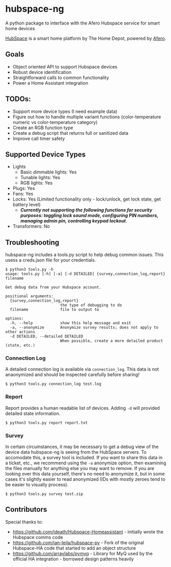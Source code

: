 # hubspace-ng
A python package to interface with the Afero Hubspace service for smart home devices

[HubSpace](https://www.homedepot.com/b/Smart-Home/Hubspace/N-5yc1vZc1jwZ1z1pr0w) is a smart home platform by The Home Depot, powered by [Afero](https://www.afero.io/). 

## Goals
- Object oriented API to support Hubspace devices
- Robust device identification
- Straightforward calls to common functionality
- Power a Home Assistant integration

## TODOs:
- Support more device types (I need example data)
- Figure out how to handle multiple variant functions (color-temperature numeric vs color-temperature category)
- Create an RGB function type
- Create a debug script that returns full or sanitized data
- Improve call timer safety

## Supported Device Types
- Lights
  - Basic dimmable lights: Yes
  - Tunable lights: Yes
  - RGB lights: Yes
- Plugs: Yes
- Fans: Yes
- Locks: Yes (Limited functionality only - lock/unlock, get lock state, get battery level)
  - ***Currently not supporting the following functions for security purposes: toggling lock sound mode, configuring PIN numbers, managing admin pin, controlling keypad lockout.***
- Transformers: No

## Troubleshooting
hubspace-ng includes a tools.py script to help debug common issues. This usess a creds.json file for your credentials.
```
$ python3 tools.py -h
usage: tools.py [-h] [-a] [-d DETAILED] {survey,connection_log,report} filename

Get debug data from your Hubspace account.

positional arguments:
  {survey,connection_log,report}
                        the type of debugging to do
  filename              file to output to

options:
  -h, --help            show this help message and exit
  -a, --anonymize       Anonymize survey results; does not apply to other actions
  -d DETAILED, --detailed DETAILED
                        When possible, create a more detailed product (state, etc.)
```

### Connection Log
A detailed connection log is available via ```connection_log```. This data is not anaonymized and should be inspected carefully before sharing!
```
$ python3 tools.py connection_log test.log
```

### Report
Report provides a human readable list of devices. Adding ```-d``` will provided detailed state information.
```
$ python3 tools.py report report.txt
```

### Survey
In certain circumstances, it may be necessary to get a debug view of the device data hubspace-ng is seeing from the HubSpace servers. To accomodate this, a survey tool is included. If you want to share this data in a ticket, etc., we recommend using the ```-a``` anonymize option, then examining the files manually for anything else you may want to remove. If you are looking over this data yourself, there's no need to anonymize it, but in some cases it's slightly easier to read anonymized (IDs with mostly zeroes tend to be easier to visually process).
```
$ python3 tools.py survey test.zip
```


## Contributors 
Special thanks to:
 - https://github.com/jdeath/Hubspace-Homeassistant - initially wrote the Hubspace comms code
 - https://github.com/jan-leila/hubspace-py - Fork of the original Hubspace-HA code that started to add an object structure
 - https://github.com/arraylabs/pymyq - Library for MyQ used by the official HA integration - borrowed design patterns heavily